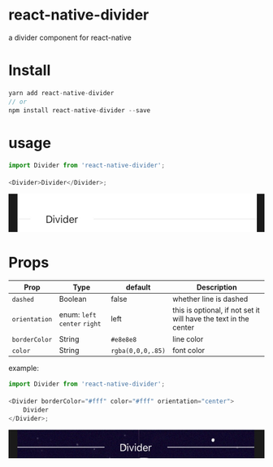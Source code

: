 # react-native-divider

a divider component for react-native

# Install

```js
yarn add react-native-divider
// or
npm install react-native-divider --save
```

# usage

```js
import Divider from 'react-native-divider';

<Divider>Divider</Divider>;
```

![default](./Images/default.jpg)

# Props

| Prop          | Type                          | default           | Description                                                      |
| ------------- | ----------------------------- | ----------------- | ---------------------------------------------------------------- |
| `dashed`      | Boolean                       | false             | whether line is dashed                                           |
| `orientation` | enum: `left` `center` `right` | left              | this is optional, if not set it will have the text in the center |
| `borderColor` | String                        | `#e8e8e8`         | line color                                                       |
| `color`       | String                        | `rgba(0,0,0,.85)` | font color                                                       |

example:

```js
import Divider from 'react-native-divider';

<Divider borderColor="#fff" color="#fff" orientation="center">
    Divider
</Divider>;
```

![color](./Images/colors.jpg)
